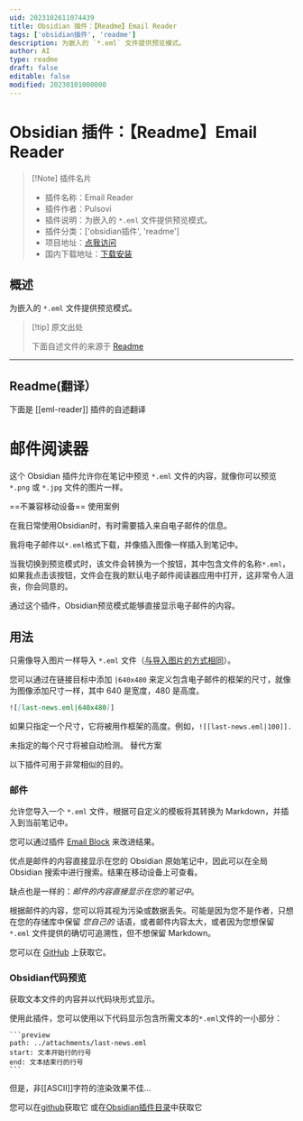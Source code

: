 ```yaml
---
uid: 2023102611074439
title: Obsidian 插件：【Readme】Email Reader
tags: ['obsidian插件', 'readme']
description: 为嵌入的 `*.eml` 文件提供预览模式。
author: AI
type: readme
draft: false
editable: false
modified: 20230101000000
---
```


# Obsidian 插件：【Readme】Email Reader

> [!Note] 插件名片
> - 插件名称：Email Reader
> - 插件作者：Pulsovi
> - 插件说明：为嵌入的 `*.eml` 文件提供预览模式。
> - 插件分类：['obsidian插件', 'readme']
> - 项目地址：[点我访问](https://github.com/pulsovi/obsidian_eml_reader)
> - 国内下载地址：[下载安装](https://pkmer.cn/products/plugin/pluginMarket/?eml-reader)

## 概述

为嵌入的 `*.eml` 文件提供预览模式。



> [!tip] 原文出处
> 
>下面自述文件的来源于 [Readme](https://ghproxy.net/https://raw.githubusercontent.com/pulsovi/obsidian_eml_reader/master/README.md)
> 

---

## Readme(翻译）

下面是 [[eml-reader]] 插件的自述翻译


# 邮件阅读器

这个 Obsidian 插件允许你在笔记中预览 `*.eml` 文件的内容，就像你可以预览 `*.png` 或 `*.jpg` 文件的图片一样。

==不兼容移动设备==
使用案例

在我日常使用Obsidian时，有时需要插入来自电子邮件的信息。

我将电子邮件以`*.eml`格式下载，并像插入图像一样插入到笔记中。

当我切换到预览模式时，该文件会转换为一个按钮，其中包含文件的名称`*.eml`，如果我点击该按钮，文件会在我的默认电子邮件阅读器应用中打开，这非常令人沮丧，你会同意的。

通过这个插件，Obsidian预览模式能够直接显示电子邮件的内容。
## 用法

只需像导入图片一样导入 `*.eml` 文件（[与导入图片的方式相同](https://help.obsidian.md/Linking+notes+and+files/Embedding+files)）。

您可以通过在链接目标中添加 `|640x480` 来定义包含电子邮件的框架的尺寸，就像为图像添加尺寸一样，其中 640 是宽度，480 是高度。

```md
![[last-news.eml|640x480]]
```

如果只指定一个尺寸，它将被用作框架的高度。例如，`![[last-news.eml|100]].`

未指定的每个尺寸将被自动检测。
替代方案

以下插件可用于非常相似的目的。
### 邮件

允许您导入一个 `*.eml` 文件，根据可自定义的模板将其转换为 Markdown，并插入到当前笔记中。

您可以通过插件 [Email Block](obsidian://show-plugin?id=email-block-plugin) 来改进结果。

优点是邮件的内容直接显示在您的 Obsidian 原始笔记中，因此可以在全局 Obsidian 搜索中进行搜索。结果在移动设备上可查看。

缺点也是一样的：_邮件的内容直接显示在您的笔记中_。

根据邮件的内容，您可以将其视为污染或数据丢失。可能是因为您不是作者，只想在您的存储库中保留 _您自己的_ 话语，或者邮件内容太大，或者因为您想保留 `*.eml` 文件提供的确切可追溯性，但不想保留 Markdown。

您可以在 [GitHub](https://github.com/SkepticMystic/email-templates) 上获取它。
### Obsidian代码预览

获取文本文件的内容并以代码块形式显示。

使用此插件，您可以使用以下代码显示包含所需文本的`*.eml`文件的一小部分：

````
```preview
path: ../attachments/last-news.eml
start: 文本开始行的行号
end: 文本结束行的行号
```
````

但是，非[[ASCII]]字符的渲染效果不佳...

您可以在[github](https://github.com/zjhcn/obsidian-code-preview)获取它
或在[Obsidian插件目录](obsidian://show-plugin?id=obsidian-code-preview)中获取它



